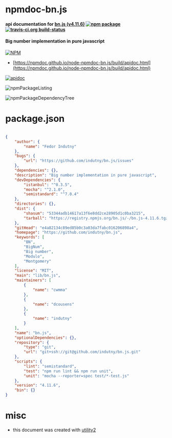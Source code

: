 # npmdoc-bn.js

#### api documentation for  [bn.js (v4.11.6)](https://github.com/indutny/bn.js)  [![npm package](https://img.shields.io/npm/v/npmdoc-bn.js.svg?style=flat-square)](https://www.npmjs.org/package/npmdoc-bn.js) [![travis-ci.org build-status](https://api.travis-ci.org/npmdoc/node-npmdoc-bn.js.svg)](https://travis-ci.org/npmdoc/node-npmdoc-bn.js)

#### Big number implementation in pure javascript

[![NPM](https://nodei.co/npm/bn.js.png?downloads=true&downloadRank=true&stars=true)](https://www.npmjs.com/package/bn.js)

- [https://npmdoc.github.io/node-npmdoc-bn.js/build/apidoc.html](https://npmdoc.github.io/node-npmdoc-bn.js/build/apidoc.html)

[![apidoc](https://npmdoc.github.io/node-npmdoc-bn.js/build/screenCapture.buildCi.browser.%252Ftmp%252Fbuild%252Fapidoc.html.png)](https://npmdoc.github.io/node-npmdoc-bn.js/build/apidoc.html)

![npmPackageListing](https://npmdoc.github.io/node-npmdoc-bn.js/build/screenCapture.npmPackageListing.svg)

![npmPackageDependencyTree](https://npmdoc.github.io/node-npmdoc-bn.js/build/screenCapture.npmPackageDependencyTree.svg)



# package.json

```json

{
    "author": {
        "name": "Fedor Indutny"
    },
    "bugs": {
        "url": "https://github.com/indutny/bn.js/issues"
    },
    "dependencies": {},
    "description": "Big number implementation in pure javascript",
    "devDependencies": {
        "istanbul": "^0.3.5",
        "mocha": "^2.1.0",
        "semistandard": "^7.0.4"
    },
    "directories": {},
    "dist": {
        "shasum": "53344adb14617a13f6e8dd2ce28905d1c0ba3215",
        "tarball": "https://registry.npmjs.org/bn.js/-/bn.js-4.11.6.tgz"
    },
    "gitHead": "e4a82134c89ed85b0c3a03da7fabc016206898a4",
    "homepage": "https://github.com/indutny/bn.js",
    "keywords": [
        "BN",
        "BigNum",
        "Big number",
        "Modulo",
        "Montgomery"
    ],
    "license": "MIT",
    "main": "lib/bn.js",
    "maintainers": [
        {
            "name": "cwmma"
        },
        {
            "name": "dcousens"
        },
        {
            "name": "indutny"
        }
    ],
    "name": "bn.js",
    "optionalDependencies": {},
    "repository": {
        "type": "git",
        "url": "git+ssh://git@github.com/indutny/bn.js.git"
    },
    "scripts": {
        "lint": "semistandard",
        "test": "npm run lint && npm run unit",
        "unit": "mocha --reporter=spec test/*-test.js"
    },
    "version": "4.11.6",
    "bin": {}
}
```



# misc
- this document was created with [utility2](https://github.com/kaizhu256/node-utility2)
